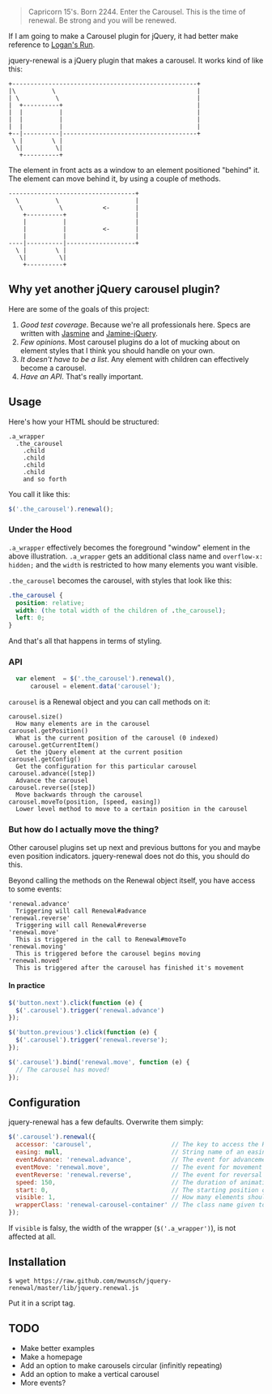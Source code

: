 > Capricorn 15's. Born 2244. Enter the Carousel. This is the time of renewal. Be strong and you will be renewed. 

If I am going to make a Carousel plugin for jQuery, it had better make reference to [Logan's Run](http://en.wikipedia.org/wiki/Logan%27s_Run_%28film%29).

jquery-renewal is a jQuery plugin that makes a carousel. It works kind of like this:


    +---------------------------------------------------+
    |\          \                                       |
    | \          \                                      |
    |  +----------+                                     |
    |  |          |                                     |
    |  |          |                                     |
    |  |          |                                     |
    +--|----------|-------------------------------------+
     \ |        \ | 
      \|         \| 
       +----------+

The element in front acts as a window to an element positioned "behind" it. The element can move behind it, by using a couple of methods.

    -----------------------------------+
      \          \                     |
       \          \           <-       |
        +----------+                   |
        |          |                   |
        |          |          <-       |
        |          |                   |
    ----|----------|-------------------+
      \ |        \ | 
       \|         \| 
        +----------+

## Why yet another jQuery carousel plugin?

Here are some of the goals of this project:

1. _Good test coverage_. Because we're all professionals here. Specs are written with [Jasmine](http://pivotal.github.com/jasmine/) and [Jamine-jQuery](https://github.com/velesin/jasmine-jquery).
2. _Few opinions_. Most carousel plugins do a lot of mucking about on element styles that I think you should handle on your own.
3. _It doesn't have to be a list_. Any element with children can effectively become a carousel.
4. _Have an API_. That's really important.

## Usage

Here's how your HTML should be structured:

    .a_wrapper
      .the_carousel
        .child
        .child
        .child
        .child
        and so forth

You call it like this:

```javascript
$('.the_carousel').renewal();
```

### Under the Hood

`.a_wrapper` effectively becomes the foreground "window" element in the above illustration. `.a_wrapper` gets an additional class name and `overflow-x: hidden;` and the `width` is restricted to how many elements you want visible.

`.the_carousel` becomes the carousel, with styles that look like this:

```css
.the_carousel {
  position: relative;
  width: (the total width of the children of .the_carousel);
  left: 0;
}
```

And that's all that happens in terms of styling.

### API

```javascript
  var element  = $('.the_carousel').renewal(),
      carousel = element.data('carousel');
```

`carousel` is a Renewal object and you can call methods on it:

    carousel.size()
      How many elements are in the carousel
    carousel.getPosition()
      What is the current position of the carousel (0 indexed)
    carousel.getCurrentItem()
      Get the jQuery element at the current position
    carousel.getConfig()
      Get the configuration for this particular carousel
    carousel.advance([step])
      Advance the carousel
    carousel.reverse([step])
      Move backwards through the carousel
    carousel.moveTo(position, [speed, easing])
      Lower level method to move to a certain position in the carousel

### But how do I actually move the thing?

Other carousel plugins set up next and previous buttons for you and maybe even position indicators. jquery-renewal does not do this, you should do this.

Beyond calling the methods on the Renewal object itself, you have access to some events:

    'renewal.advance'
      Triggering will call Renewal#advance
    'renewal.reverse'
      Triggering will call Renewal#reverse
    'renewal.move'
      This is triggered in the call to Renewal#moveTo
    'renewal.moving'
      This is triggered before the carousel begins moving
    'renewal.moved'
      This is triggered after the carousel has finished it's movement

#### In practice

```javascript
$('button.next').click(function (e) {
  $('.carousel').trigger('renewal.advance')
});

$('button.previous').click(function (e) {
  $('.carousel').trigger('renewal.reverse');
});

$('.carousel').bind('renewal.move', function (e) {
  // The carousel has moved!
});
```

## Configuration

jquery-renewal has a few defaults. Overwrite them simply:

```javascript
$('.carousel').renewal({
  accessor: 'carousel',                      // The key to access the Renewal object on the element
  easing: null,                              // String name of an easing function
  eventAdvance: 'renewal.advance',           // The event for advancement
  eventMove: 'renewal.move',                 // The event for movement
  eventReverse: 'renewal.reverse',           // The event for reversal
  speed: 150,                                // The duration of animation
  start: 0,                                  // The starting position of the carousel
  visible: 1,                                // How many elements should be visible at one time
  wrapperClass: 'renewal-carousel-container' // The class name given to the wrapper
});
```

If `visible` is falsy, the width of the wrapper (`$('.a_wrapper')`), is not affected at all.

## Installation

```
$ wget https://raw.github.com/mwunsch/jquery-renewal/master/lib/jquery.renewal.js
```
Put it in a script tag.

## TODO

* Make better examples
* Make a homepage
* Add an option to make carousels circular (infinitly repeating)
* Add an option to make a vertical carousel
* More events?

